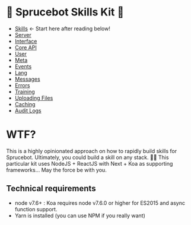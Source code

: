 # 🌲 Sprucebot Skills Kit 🌲

- [Skills](skills.md) <- Start here after reading below!
- [Server](server.md)
- [Interface](interface.md)
- [Core API](api.md)
- [User](user.md)
- [Meta](meta.md)
- [Events](events.md)
- [Lang](lang.md)
- [Messages](messages.md)
- [Errors](errors.md)
- [Training](training.md)
- [Uploading Files](uploads.md)
- [Caching](cache.md)
- [Audit Logs](audit.md)

# WTF?

This is a highly opinionated approach on how to rapidly build skills for Sprucebot. Ultimately, you could build a skill on any stack. 🤘🏼 This particular kit uses NodeJS + ReactJS with Next + Koa as supporting frameworks... May the force be with you.

## Technical requirements

- node v7.6+ : Koa requires node v7.6.0 or higher for ES2015 and async function support.
- Yarn is installed (you can use NPM if you really want)
